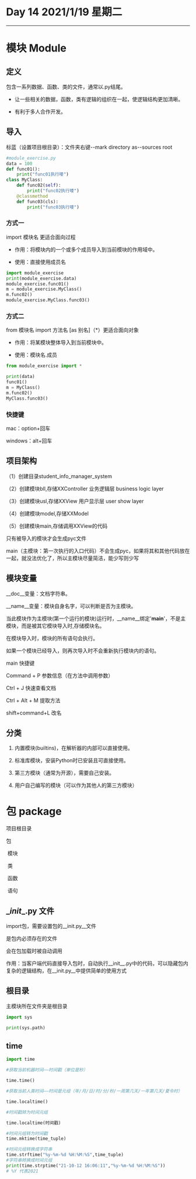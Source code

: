 # Day 14   2021/1/19  星期二

---

# 模块 Module

## 定义

包含一系列数据、函数、类的文件，通常以.py结尾。

- 让一些相关的数据，函数，类有逻辑的组织在一起，使逻辑结构更加清晰。

- 有利于多人合作开发。

## 导入

标蓝（设置项目根目录）：文件夹右键--mark directory as--sources root

```python
#module_exercise.py
data = 100
def func01():
    print("func01执行喽")
class MyClass:
    def func02(self):
        print("func02执行喽")
    @classmethod
    def func03(cls):
        print("func03执行喽")
```

### 方式一

import 模块名 更适合面向过程

- 作用：将模块内的一个或多个成员导入到当前模块的作用域中。

- 使用：直接使用成员名

```python
import module_exercise
print(module_exercise.data)
module_exercise.func01()
m = module_exercise.MyClass()
m.func02()
module_exercise.MyClass.func03()
```

### 方式二

from 模块名 import 方法名 [as 别名]（*）更适合面向对象

- 作用：将某模块整体导入到当前模块中。

- 使用：模块名.成员

```python
from module_exercise import *

print(data)
func01()
m = MyClass()
m.func02()
MyClass.func03()
```

### 快捷键

mac：option+回车

windows：alt+回车

## 项目架构

（1）创建目录student_info_manager_system

（2）创建模块bll,存储XXController    业务逻辑层 business logic layer

（3）创建模块usl,存储XXView    用户显示层 user show layer

（4）创建模块model,存储XXModel

（5）创建模块main,存储调用XXView的代码

只有被导入的模块才会生成pyc文件

main（主模块：第一次执行的入口代码）不会生成pyc，如果将其和其他代码放在一起，就没法优化了，所以主模块尽量简洁，能少写则少写

## 模块变量

\_\_doc\__变量：文档字符串。

\__name__变量：模块自身名字，可以判断是否为主模块。

当此模块作为主模块(第一个运行的模块)运行时，__name__绑定'__main__'，不是主模块，而是被其它模块导入时,存储模块名。

在模块导入时，模块的所有语句会执行。

如果一个模块已经导入，则再次导入时不会重新执行模块内的语句。



main 快捷键

Command + P        参数信息（在方法中调用参数）

Ctrl + J       快速查看文档

Ctrl + Alt + M  提取方法

shift+command+L 改名



## 分类

1. 内置模块(builtins)，在解析器的内部可以直接使用。

2. 标准库模块，安装Python时已安装且可直接使用。

3. 第三方模块（通常为开源），需要自己安装。

4. 用户自己编写的模块（可以作为其他人的第三方模块）

# 包 package

项目根目录

包

​			模块

​						类

​								函数

​											语句

## \__init__.py 文件

import包，需要设置包的\__init.py__文件  

是包内必须存在的文件

会在包加载时被自动调用

作用：当客户端代码直接导入包时，自动执行\_\_init\_\_.py中的代码，可以隐藏包内复杂的逻辑结构，在\__init.py__中提供简单的使用方式

## 根目录

主模块所在文件夹是根目录

```python
import sys

print(sys.path)
```

## time

```python
import time

#获取当前机器时间——时间戳（单位是秒）

time.time()

#获取当前人类时间——时间是元组（年/月/日/时/分/秒/一周第几天/一年第几天/夏令时）

time.localtime()

#时间戳转为时间元组

time.localtime(时间戳)

#时间元组转为时间戳
time.mktime(time_tuple)

#时间元组转换成字符串
time.strftime("%y-%m-%d %H:%M:%S",time_tuple)
#字符串转换成时间元组
print(time.strptime("21-10-12 16:06:11","%y-%m-%d %H:%M:%S"))
# %Y 代表2021
```